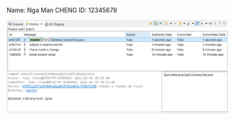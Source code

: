 Name: Nga Man CHENG
ID: 12345678

![image](https://github.com/nmchengg/comp3111-lab1-2020s/blob/master/lab1sc.png)